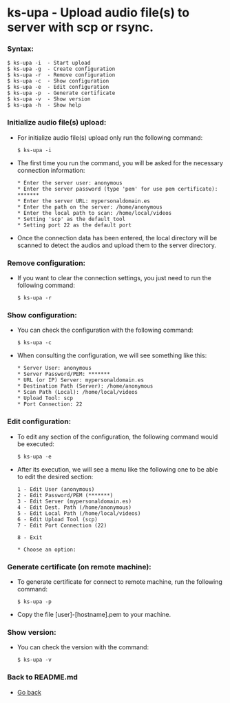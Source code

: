 ks-upa - Upload audio file(s) to server with scp or rsync.
==========================================================

### Syntax:

```shell
$ ks-upa -i  - Start upload
$ ks-upa -g  - Create configuration
$ ks-upa -r  - Remove configuration
$ ks-upa -c  - Show configuration
$ ks-upa -e  - Edit configuration
$ ks-upa -p  - Generate certificate
$ ks-upa -v  - Show version
$ ks-upa -h  - Show help
```

### Initialize audio file(s) upload:

  * For initialize audio file(s) upload only run the following command:
  
    ```shell
    $ ks-upa -i
    ````
    
  * The first time you run the command, you will be asked for the necessary connection information:

    ```shell
    * Enter the server user: anonymous
    * Enter the server password (type 'pem' for use pem certificate): *******
    * Enter the server URL: mypersonaldomain.es
    * Enter the path on the server: /home/anonymous
    * Enter the local path to scan: /home/local/videos
    * Setting 'scp' as the default tool
    * Setting port 22 as the default port
    ````

  * Once the connection data has been entered, the local directory will be scanned to detect the audios and upload them to the server directory.
    
### Remove configuration:

  * If you want to clear the connection settings, you just need to run the following command:
  
    ```shell
    $ ks-upa -r
    ````
    
### Show configuration:

  * You can check the configuration with the following command:
  
    ```shell
    $ ks-upa -c
    ````
    
  * When consulting the configuration, we will see something like this:

    ```shell
    * Server User: anonymous
    * Server Password/PEM: *******
    * URL (or IP) Server: mypersonaldomain.es
    * Destination Path (Server): /home/anonymous
    * Scan Path (Local): /home/local/videos
    * Upload Tool: scp
    * Port Connection: 22
    ````
    
### Edit configuration:

  * To edit any section of the configuration, the following command would be executed:

    ```shell
    $ ks-upa -e
    ````
    
  * After its execution, we will see a menu like the following one to be able to edit the desired section:
  
    ```shell
    1 - Edit User (anonymous)
    2 - Edit Password/PEM (*******)
    3 - Edit Server (mypersonaldomain.es)
    4 - Edit Dest. Path (/home/anonymous)
    5 - Edit Local Path (/home/local/videos)
    6 - Edit Upload Tool (scp)
    7 - Edit Port Connection (22)

    8 - Exit

    * Choose an option: 
    ````

### Generate certificate (on remote machine):

  * To generate certificate for connect to remote machine, run the following command:

    ```shell
    $ ks-upa -p
    ````
    
  * Copy the file [user]-[hostname].pem to your machine.

### Show version:

  * You can check the version with the command:
  
    ```shell
    $ ks-upa -v
    ````
    
### Back to README.md
    
* [Go back](../README.md)
  
